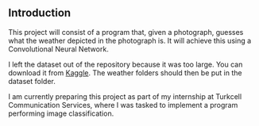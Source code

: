 ## Introduction

This project will consist of a program that, given a photograph, guesses what the weather depicted in the photograph is. It will achieve this using a Convolutional Neural Network.

I left the dataset out of the repository because it was too large. You can download it from [Kaggle](https://www.kaggle.com/datasets/jehanbhathena/weather-dataset/data). The weather folders should then be put in the dataset folder.

I am currently preparing this project as part of my internship at Turkcell Communication Services, where I was tasked to implement a program performing image classification.